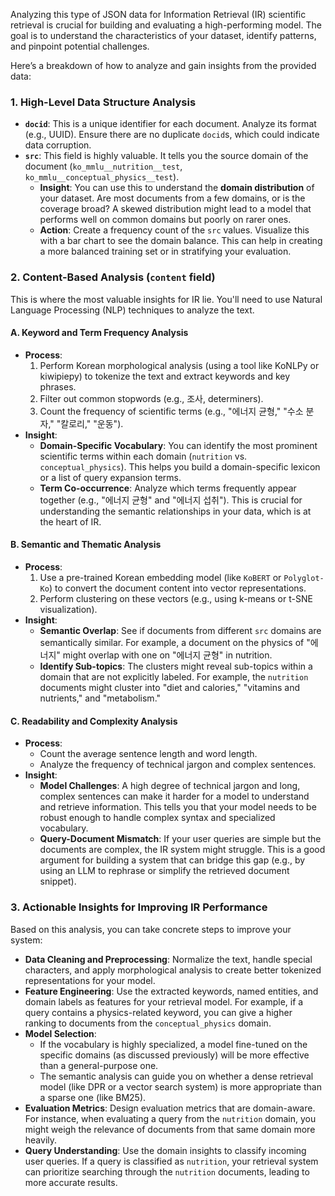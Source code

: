 Analyzing this type of JSON data for Information Retrieval (IR) scientific retrieval is crucial for building and evaluating a high-performing model. The goal is to understand the characteristics of your dataset, identify patterns, and pinpoint potential challenges.

Here’s a breakdown of how to analyze and gain insights from the provided data:

### **1. High-Level Data Structure Analysis**

* **`docid`**: This is a unique identifier for each document. Analyze its format (e.g., UUID). Ensure there are no duplicate `docid`s, which could indicate data corruption.
* **`src`**: This field is highly valuable. It tells you the source domain of the document (`ko_mmlu__nutrition__test`, `ko_mmlu__conceptual_physics__test`).
    * **Insight**: You can use this to understand the **domain distribution** of your dataset. Are most documents from a few domains, or is the coverage broad? A skewed distribution might lead to a model that performs well on common domains but poorly on rarer ones.
    * **Action**: Create a frequency count of the `src` values. Visualize this with a bar chart to see the domain balance. This can help in creating a more balanced training set or in stratifying your evaluation.

### **2. Content-Based Analysis (`content` field)**

This is where the most valuable insights for IR lie. You'll need to use Natural Language Processing (NLP) techniques to analyze the text.

#### **A. Keyword and Term Frequency Analysis**

* **Process**:
    1.  Perform Korean morphological analysis (using a tool like KoNLPy or kiwipiepy) to tokenize the text and extract keywords and key phrases.
    2.  Filter out common stopwords (e.g., 조사, determiners).
    3.  Count the frequency of scientific terms (e.g., "에너지 균형," "수소 분자," "칼로리," "운동").
* **Insight**:
    * **Domain-Specific Vocabulary**: You can identify the most prominent scientific terms within each domain (`nutrition` vs. `conceptual_physics`). This helps you build a domain-specific lexicon or a list of query expansion terms.
    * **Term Co-occurrence**: Analyze which terms frequently appear together (e.g., "에너지 균형" and "에너지 섭취"). This is crucial for understanding the semantic relationships in your data, which is at the heart of IR.

#### **B. Semantic and Thematic Analysis**

* **Process**:
    1.  Use a pre-trained Korean embedding model (like `KoBERT` or `Polyglot-Ko`) to convert the document content into vector representations.
    2.  Perform clustering on these vectors (e.g., using k-means or t-SNE visualization).
* **Insight**:
    * **Semantic Overlap**: See if documents from different `src` domains are semantically similar. For example, a document on the physics of "에너지" might overlap with one on "에너지 균형" in nutrition.
    * **Identify Sub-topics**: The clusters might reveal sub-topics within a domain that are not explicitly labeled. For example, the `nutrition` documents might cluster into "diet and calories," "vitamins and nutrients," and "metabolism."

#### **C. Readability and Complexity Analysis**

* **Process**:
    * Count the average sentence length and word length.
    * Analyze the frequency of technical jargon and complex sentences.
* **Insight**:
    * **Model Challenges**: A high degree of technical jargon and long, complex sentences can make it harder for a model to understand and retrieve information. This tells you that your model needs to be robust enough to handle complex syntax and specialized vocabulary.
    * **Query-Document Mismatch**: If your user queries are simple but the documents are complex, the IR system might struggle. This is a good argument for building a system that can bridge this gap (e.g., by using an LLM to rephrase or simplify the retrieved document snippet).

### **3. Actionable Insights for Improving IR Performance**

Based on this analysis, you can take concrete steps to improve your system:

* **Data Cleaning and Preprocessing**: Normalize the text, handle special characters, and apply morphological analysis to create better tokenized representations for your model.
* **Feature Engineering**: Use the extracted keywords, named entities, and domain labels as features for your retrieval model. For example, if a query contains a physics-related keyword, you can give a higher ranking to documents from the `conceptual_physics` domain.
* **Model Selection**:
    * If the vocabulary is highly specialized, a model fine-tuned on the specific domains (as discussed previously) will be more effective than a general-purpose one.
    * The semantic analysis can guide you on whether a dense retrieval model (like DPR or a vector search system) is more appropriate than a sparse one (like BM25).
* **Evaluation Metrics**: Design evaluation metrics that are domain-aware. For instance, when evaluating a query from the `nutrition` domain, you might weigh the relevance of documents from that same domain more heavily.
* **Query Understanding**: Use the domain insights to classify incoming user queries. If a query is classified as `nutrition`, your retrieval system can prioritize searching through the `nutrition` documents, leading to more accurate results.